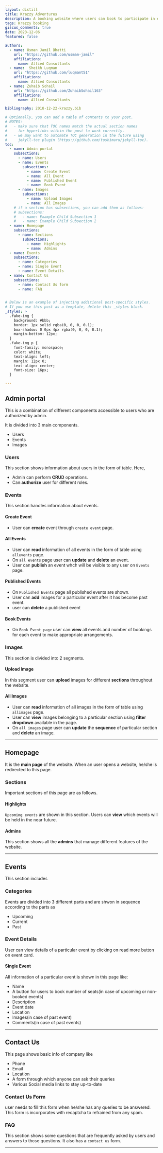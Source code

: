 ```yaml
---
layout: distill
title: Krazzy Adventures
description: A booking website where users can book to participate in different events.
tags: Krazzy booking
giscus_comments: true
date: 2023-12-06
featured: false

authors:
  - name: Usman Jamil Bhatti
    url: "https://github.com/usman-jamil"
    affiliations:
      name: Allied Consultants
  - name:  Sheikh Luqman
    url: "https://github.com/luqmant51"
    affiliations:
      name: Allied Consultants
  - name: Zuhaib Sohail
    url: "https://github.com/ZuhaibSohail163"
    affiliations:
      name: Allied Consultants

bibliography: 2018-12-22-krazzy.bib

# Optionally, you can add a table of contents to your post.
# NOTES:
#   - make sure that TOC names match the actual section names
#     for hyperlinks within the post to work correctly.
#   - we may want to automate TOC generation in the future using
#     jekyll-toc plugin (https://github.com/toshimaru/jekyll-toc).
toc:
  - name: Admin portal
    subsections:
      - name: Users
      - name: Events
        subsections:
          - name: Create Event
          - name: All Event
          - name: Published Event
          - name: Book Event
      - name: Images
        subsections:
          - name: Upload Images
          - name: All Images
    # if a section has subsections, you can add them as follows:
    # subsections:
    #   - name: Example Child Subsection 1
    #   - name: Example Child Subsection 2
  - name: Homepage
    subsections:
      - name: Sections
        subsections:
          - name: Highlights
          - name: Admins
  - name: Events
    subsections:
      - name: Categories
      - name: Single Event
      - name: Event Details
  - name: Contact Us
    subsections:
      - name: Contact Us form
      - name: FAQ
      

# Below is an example of injecting additional post-specific styles.
# If you use this post as a template, delete this _styles block.
_styles: >
  .fake-img {
    background: #bbb;
    border: 1px solid rgba(0, 0, 0, 0.1);
    box-shadow: 0 0px 4px rgba(0, 0, 0, 0.1);
    margin-bottom: 12px;
  }
  .fake-img p {
    font-family: monospace;
    color: white;
    text-align: left;
    margin: 12px 0;
    text-align: center;
    font-size: 16px;
  }

---
```


## Admin portal

This is a combination of different components accessible to users who are authorized by admin.

It is divided into 3 main components.
* Users
* Events
* Images

### Users

This section shows information about users in the form of table.
Here,
* Admin can perform **CRUD** operations.
* Can **authorize** user for different roles.

### Events
This section handles information about events.

#### Create Event
* User can **create** event through `create event` page.

#### All Events
* User can **read** information of all events in the form of table using `allevents` page.
* On `all events` page user can **update** and **delete** an event.
* User can **publish** an event whch will be visible to any user on `Events` page.

#### Published Events
* On `Published Events` page all published events are shown.
* User can **add** images for a particular event after it has become past event.
* user can **delete** a published event

#### Book Events
* On `Book Event page` user can **view** all events and number of bookings for each event to make appropriate arrangements.

### Images
This section is divided into 2 segments.

#### Upload Image
In this segment user can **upload** images for different **sections** throughout the website.

#### All Images
* User can **read** information of all images in the form of table using `allimages` page.
* User can **view** images belonging to a particular section using **filter dropdown** available in the page.
* On `all images` page user can **update** the **sequence** of particular section and **delete** an image.

***

## Homepage

It is the **main page** of the website. When an user opens a website, he/she is redirected to this page.

### Sections
Important sections of this page are as follows.

#### Highlights
`Upcoming events` are shown in this section. Users can **view** which events will be held in the near future.

#### Admins
This section shows all the **admins** that manage different features of the website.

***

## Events

This section includes

### Categories
Events are divided into 3 different parts and are shwon in sequence according to the parts as

* Upcoming
* Current
* Past

### Event Details
User can view details of a particular event by clicking on read more button on event card.

#### Single Event
All information of a particular event is shown in this page like:

* Name
* A button for users to book number of seats(in case of upcoming or non-booked events)
* Description
* Event date
* Location
* Images(in case of past event)
* Comments(in case of past events)

***

## Contact Us

This page shows basic info of company like

* Phone
* Email
* Location
* A form through which anyone can ask their queries
* Various Social media links to stay up-to-date

### Contact Us Form

user needs to fill this form when he/she has any queries to be answered.
This form is incorporates with recaptcha to refrained from any spam.

### FAQ
This section shows some questions that are frequently asked by users and answers to those questions.
It also has a `contact us` form.

***